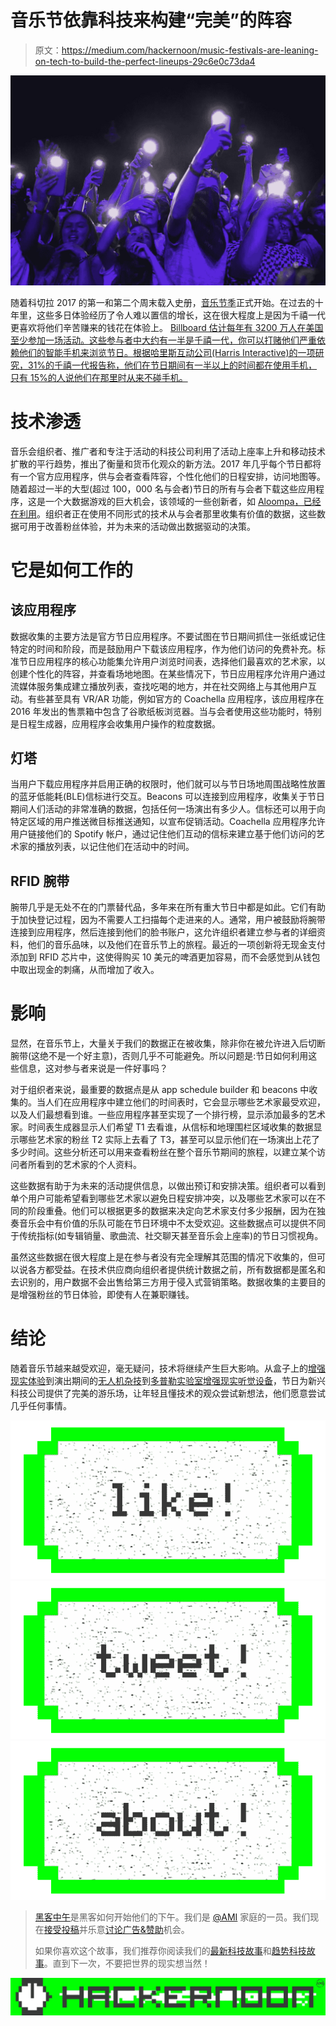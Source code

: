 # 音乐节依靠科技来构建“完美”的阵容

> 原文：<https://medium.com/hackernoon/music-festivals-are-leaning-on-tech-to-build-the-perfect-lineups-29c6e0c73da4>

![](img/499125c42085b605cd24ebf7cf99a4ef.png)

随着科切拉 2017 的第一和第二个周末载入史册，[音乐节季](https://goo.gl/w8fLgi)正式开始。在过去的十年里，这些多日体验经历了令人难以置信的增长，这在很大程度上是因为千禧一代更喜欢将他们辛苦赚来的钱花在体验上。 [Billboard 估计每年有 3200 万人在美国至少参加一场活动。这些参与者中大约有一半是千禧一代，你可以打赌他们严重依赖他们的智能手机来浏览节日。根据哈里斯互动公司(Harris Interactive)的一项研究，31%的千禧一代报告称，他们在节日期间有一半以上的时间都在使用手机，只有 15%的人说他们在那里时从来不碰手机。](https://www.eventbrite.com/blog/4-statistics-defining-the-2016-music-festival-season-ds00/)

# 技术渗透

音乐会组织者、推广者和专注于活动的科技公司利用了活动上座率上升和移动技术扩散的平行趋势，推出了衡量和货币化观众的新方法。2017 年几乎每个节日都将有一个官方应用程序，供与会者查看阵容，个性化他们的日程安排，访问地图等。随着超过一半的大型(超过 100，000 名与会者)节日的所有与会者下载这些应用程序，这是一个大数据游戏的巨大机会，该领域的一些创新者，如 [Aloompa，已经在利用](/aloompa-insights/aloompa-insight-leveraging-festival-app-data-to-understand-artist-demand-e13dbbc8eaf0)。组织者正在使用不同形式的技术从与会者那里收集有价值的数据，这些数据可用于改善粉丝体验，并为未来的活动做出数据驱动的决策。

# 它是如何工作的

## 该应用程序

数据收集的主要方法是官方节日应用程序。不要试图在节日期间抓住一张纸或记住特定的时间和阶段，而是鼓励用户下载该应用程序，作为他们访问的免费补充。标准节日应用程序的核心功能集允许用户浏览时间表，选择他们最喜欢的艺术家，以创建个性化的阵容，并查看场地地图。在某些情况下，节日应用程序允许用户通过流媒体服务集成建立播放列表，查找吃喝的地方，并在社交网络上与其他用户互动。有些甚至具有 VR/AR 功能，例如官方的 Coachella 应用程序，该应用程序在 2016 年发出的售票箱中包含了谷歌纸板浏览器。当与会者使用这些功能时，特别是日程生成器，应用程序会收集用户操作的粒度数据。

## 灯塔

当用户下载应用程序并启用正确的权限时，他们就可以与节日场地周围战略性放置的蓝牙低能耗(BLE)信标进行交互。Beacons 可以连接到应用程序，收集关于节日期间人们活动的非常准确的数据，包括任何一场演出有多少人。信标还可以用于向特定区域的用户推送微目标推送通知，以宣布促销活动。Coachella 应用程序允许用户链接他们的 Spotify 帐户，通过记住他们互动的信标来建立基于他们访问的艺术家的播放列表，以记住他们在活动中的时间。

## RFID 腕带

腕带几乎是无处不在的门票替代品，多年来在所有重大节日中都是如此。它们有助于加快登记过程，因为不需要人工扫描每个走进来的人。通常，用户被鼓励将腕带连接到应用程序，然后连接到他们的脸书账户，这允许组织者建立参与者的详细资料，他们的音乐品味，以及他们在音乐节上的旅程。最近的一项创新将无现金支付添加到 RFID 芯片中，这使得购买 10 美元的啤酒更加容易，而不会感觉到从钱包中取出现金的刺痛，从而增加了收入。

# 影响

显然，在音乐节上，大量关于我们的数据正在被收集，除非你在被允许进入后切断腕带(这绝不是一个好主意)，否则几乎不可能避免。所以问题是:节日如何利用这些信息，这对参与者来说是一件好事吗？

对于组织者来说，最重要的数据点是从 app schedule builder 和 beacons 中收集的。当人们在应用程序中建立他们的时间表时，它会显示哪些艺术家最受欢迎，以及人们最想看到谁。一些应用程序甚至实现了一个排行榜，显示添加最多的艺术家。时间表生成器显示人们希望 T1 去看谁，从信标和地理围栏区域收集的数据显示哪些艺术家的粉丝 T2 实际上去看了 T3，甚至可以显示他们在一场演出上花了多少时间。这些分析还可以用来查看粉丝在整个音乐节期间的旅程，以建立某个访问者所看到的艺术家的个人资料。

这些数据有助于为未来的活动提供信息，以做出预订和安排决策。组织者可以看到单个用户可能希望看到哪些艺术家以避免日程安排冲突，以及哪些艺术家可以在不同的阶段重叠。他们可以根据更多的数据来决定向艺术家支付多少报酬，因为在独奏音乐会中有价值的乐队可能在节日环境中不太受欢迎。这些数据点可以提供不同于传统指标(如专辑销量、歌曲流、社交聊天甚至音乐会上座率)的节日习惯视角。

虽然这些数据在很大程度上是在参与者没有完全理解其范围的情况下收集的，但可以说各方都受益。在技术供应商向组织者提供统计数据之前，所有数据都是匿名和去识别的，用户数据不会出售给第三方用于侵入式营销策略。数据收集的主要目的是增强粉丝的节日体验，即使有人在兼职赚钱。

# 结论

随着音乐节越来越受欢迎，毫无疑问，技术将继续产生巨大影响。从盒子上的[增强现实体验](http://vrscout.com/news/coachella-augmented-reality-welcome-app/)到演出期间的[无人机杂技](https://www.instagram.com/p/BS-fS1lF1-1/)到[多普勒实验室增强现实听觉设备](http://www.theverge.com/2016/5/10/11652086/doppler-labs-here-active-listening-earbuds-experience-coachella)，节日为新兴科技公司提供了完美的游乐场，让年轻且懂技术的观众尝试新想法，他们愿意尝试几乎任何事情。

[![](img/50ef4044ecd4e250b5d50f368b775d38.png)](http://bit.ly/HackernoonFB)[![](img/979d9a46439d5aebbdcdca574e21dc81.png)](https://goo.gl/k7XYbx)[![](img/2930ba6bd2c12218fdbbf7e02c8746ff.png)](https://goo.gl/4ofytp)

> [黑客中午](http://bit.ly/Hackernoon)是黑客如何开始他们的下午。我们是 [@AMI](http://bit.ly/atAMIatAMI) 家庭的一员。我们现在[接受投稿](http://bit.ly/hackernoonsubmission)并乐意[讨论广告&赞助](mailto:partners@amipublications.com)机会。
> 
> 如果你喜欢这个故事，我们推荐你阅读我们的[最新科技故事](http://bit.ly/hackernoonlatestt)和[趋势科技故事](https://hackernoon.com/trending)。直到下一次，不要把世界的现实想当然！

![](img/be0ca55ba73a573dce11effb2ee80d56.png)